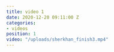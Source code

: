 ```yaml
---
title: video 1
date: 2020-12-20 09:11:00 Z
categories:
- videos
position: 1
video: "/uploads/sherkhan_finish3.mp4"
---
```


